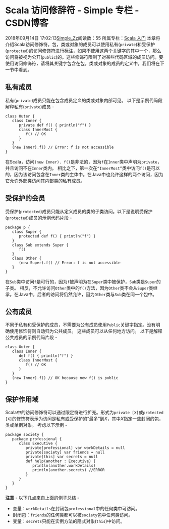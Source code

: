# Scala  访问修辞符 - Simple 专栏 - CSDN博客
2018年09月14日 17:02:13[Simple_Zz](https://me.csdn.net/love284969214)阅读数：55
所属专栏：[Scala 入门](https://blog.csdn.net/column/details/27500.html)
本章将介绍Scala访问修饰符。包，类或对象的成员可以使用私有(`private`)和受保护(`protected`)的访问修饰符进行标注，如果不使用这两个关键字的其中一个，那么访问将被视为公开(`public`)的。这些修饰符限制了对某些代码区域的成员访问。要使用访问修饰符，请将其关键字包含在包，类或对象的成员的定义中，我们将在下一节中看到。
## 私有成员
私有(`private`)成员只能在包含成员定义的类或对象内部可见。
以下是示例代码段解释私有(`private`)成员 -
```
class Outer {
   class Inner {
      private def f() { println("f") }
      class InnerMost {
         f() // OK
      }
   }
   (new Inner).f() // Error: f is not accessible
}
```
在Scala，访问`(new Inner). f()`是非法的，因为`f`在`Inner`类中声明为`private`，并且访问不在`Inner`类内。 相比之下，第一次在`“InnerMost”`类中访问`f()`是可以的，因为该访问包含在`Inner`类的主体中。在Java中也允许这样的两个访问，因为它允许外部类访问其内部类的私有成员。
## 受保护的会员
受保护(`protected`)成员只能从定义成员的类的子类访问。以下是说明受保护(`protected`)成员的示例代码片段 -
```
package p {
   class Super {
      protected def f() { println("f") }
   }
   class Sub extends Super {
      f()
   }
   class Other {
      (new Super).f() // Error: f is not accessible
   }
}
```
在`Sub`类中访问`f`是可行的，因为`f`被声明为在`Super`类中被保护，`Sub`类是`Super`的子类。 相反，不允许访问`Other`类中的`f()`方法，因为`Other`类不会从`Super`类继承。在Java中，后者的访问将仍然允许，因为`Other`类与`Sub`类在同一个包中。
## 公有成员
不同于私有和受保护的成员，不需要为公有成员使用`Public`关键字指定。没有明确使用修饰符则自动归为公共成员。 这些成员可以从任何地方访问。
以下是解释公共成员的示例代码片段 -
```
class Outer {
   class Inner {
      def f() { println("f") }
      class InnerMost {
         f() // OK
      }
   }
   (new Inner).f() // OK because now f() is public
}
```
## 保护作用域
Scala中的访问修饰符可以通过限定符进行扩充。形式为`private [X]`或`protected [X]`的修饰符表示为访问是私有或受保护的“最多”到*X*，其中*X*指定一些封闭的包，类或单例对象。
考虑以下示例 -
```
package society {
   package professional {
      class Executive {
         private[professional] var workDetails = null
         private[society] var friends = null
         private[this] var secrets = null
         def help(another : Executive) {
            println(another.workDetails)
            println(another.secrets) //ERROR
         }
      }
   }
}
```
**注意** - 以下几点来自上面的例子总结 -
- 变量：`workDetails`在封闭包`professional`中的任何类中可访问。
- 封闭包：`friends`的任何类都可以被`society`包中任何类访问。
- 变量：`secrets`只能在实例方法的隐式对象(`this`)中访问。
